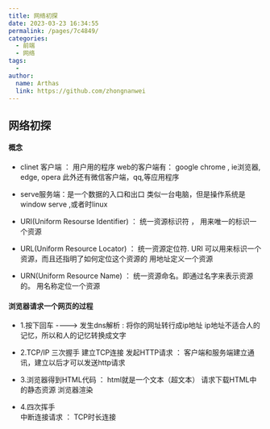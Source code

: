 ```yaml
---
title: 网络初探
date: 2023-03-23 16:34:55
permalink: /pages/7c4849/
categories:
  - 前端
  - 网络
tags:
  - 
author: 
  name: Arthas
  link: https://github.com/zhongnanwei
---
```


## 网络初探

#### 概念

- clinet 客户端 ： 用户用的程序
web的客户端有： google chrome , ie浏览器, edge, opera
此外还有微信客户端，qq,等应用程序

- serve服务端：是一个数据的入口和出口
类似一台电脑，但是操作系统是window serve ,或者时linux

- URI(Uniform Resourse Identifier) ： 统一资源标识符 ， 用来唯一的标识一个资源

- URL(Uniform Resource Locator) ： 统一资源定位符. URI 可以用来标识一个资源，而且还指明了如何定位这个资源的
用地址定义一个资源

- URN(Uniform Resource Name) ： 统一资源命名。即通过名字来表示资源的。
用名称定位一个资源

#### 浏览器请求一个网页的过程

- 1.按下回车 ----> 发生dns解析   : 将你的网址转行成ip地址
ip地址不适合人的记忆，所以和人的记忆转换成文字

- 2.TCP/IP  三次握手
   建立TCP连接
   发起HTTP请求                    ：  客户端和服务端建立通讯，建立以后才可以发送http请求

- 3.浏览器得到HTML代码      ： html就是一个文本（超文本）
请求下载HTML中的静态资源
浏览器渲染
- 4.四次挥手  
中断连接请求    ： TCP时长连接